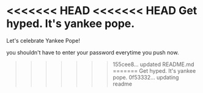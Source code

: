 <<<<<<< HEAD
<<<<<<< HEAD
Get hyped. It's yankee pope.
=======
Let's celebrate Yankee Pope!

you shouldn't have to enter your password everytime you push now.
>>>>>>> 155cee8... updated README.md
=======
Get hyped. It's yankee pope.
>>>>>>> 0f53332... updating readme
